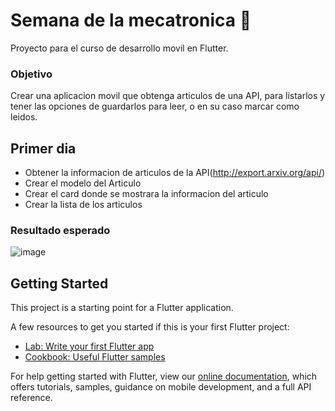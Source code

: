 # Semana de la mecatronica :robot:

Proyecto para el curso de desarrollo movil en Flutter.
### Objetivo
Crear una aplicacion movil que obtenga articulos de una API, para listarlos y tener las opciones de guardarlos para leer, o en su caso marcar como leidos.
## Primer dia

- Obtener la informacion de articulos de la API(http://export.arxiv.org/api/)
- Crear el modelo del Articulo
- Crear el card donde se mostrara la informacion del articulo
- Crear la lista de los articulos
### Resultado esperado
![image](https://user-images.githubusercontent.com/36217766/142744697-b6405770-d22f-4e5b-b5dd-fcaff0d004ab.png)


## Getting Started

This project is a starting point for a Flutter application.

A few resources to get you started if this is your first Flutter project:

- [Lab: Write your first Flutter app](https://flutter.dev/docs/get-started/codelab)
- [Cookbook: Useful Flutter samples](https://flutter.dev/docs/cookbook)

For help getting started with Flutter, view our
[online documentation](https://flutter.dev/docs), which offers tutorials,
samples, guidance on mobile development, and a full API reference.
